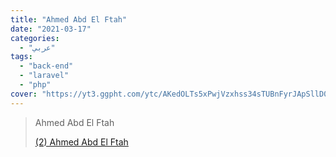 ```yaml
---
title: "Ahmed Abd El Ftah"
date: "2021-03-17"
categories:
  - "عربي"
tags:
  - "back-end"
  - "laravel"
  - "php"
cover: "https://yt3.ggpht.com/ytc/AKedOLTs5xPwjVzxhss34sTUBnFyrJApSllD0pa3oQaOhw=s88-c-k-c0x00ffffff-no-rj"
---
```


> Ahmed Abd El Ftah
>
> [(2) Ahmed Abd El Ftah ](https://www.youtube.com/channel/UCrlyl0lWSxJu-RS7g7V3H8Q/playlists)

